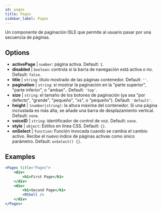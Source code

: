 ```yaml
---
id: pages 
title: Pages
sidebar_label: Pages
---
```


Un componente de paginación ISLE que permite al usuario pasar por una secuencia de páginas.

## Options

* __activePage__ | `number`: página activa. Default: `1`.
* __disabled__ | `boolean`: controla si la barra de navegación está activa o no. Default: `false`.
* __title__ | `string`: título mostrado de las páginas contenedor. Default: `''`.
* __pagination__ | `string`: si mostrar la paginación en la "parte superior", "parte inferior", o "ambas".. Default: `'top'`.
* __size__ | `string`: el tamaño de los botones de paginación (ya sea "por defecto", "grande", "pequeño", "xs", o "pequeño"). Default: `'default'`.
* __height__ | `(number|string)`: la altura máxima del contenedor. Si una página incrustada es más alta, se añade una barra de desplazamiento vertical. Default: `none`.
* __voiceID__ | `string`: identificador de control de voz. Default: `none`.
* __style__ | `object`: Estilos en línea CSS. Default: `{}`.
* __onSelect__ | `function`: Función invocada cuando se cambia el cambio activo. Recibe el nuevo índice de páginas activas como único parámetro. Default: `onSelect() {}`.


## Examples

```jsx live
<Pages title="Pages">
    <div>
        <h1>First Page</h1>
    </div>
    <div>
        <h1>Second Page</h1>
        <RShell />
    </div>
</Pages>
``` 



